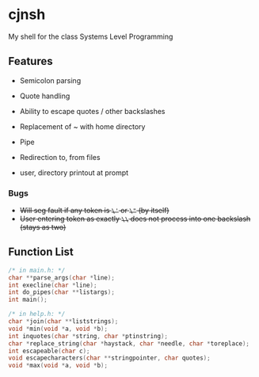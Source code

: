 # cjnsh
My shell for the class Systems Level Programming

## Features
- Semicolon parsing
- Quote handling 
- Ability to escape quotes / other backslashes 
- Replacement of ~ with home directory 
- Pipe
- Redirection to, from files

- user, directory printout at prompt

### Bugs 

- ~~Will seg fault if any token is `\'` or `\"` (by itself)~~
- ~~User entering token as exactly `\\` does not process into one backslash (stays as two)~~

## Function List

```c
/* in main.h: */
char **parse_args(char *line);
int execline(char *line);
int do_pipes(char **listargs);
int main();

/* in help.h: */
char *join(char **liststrings);
void *min(void *a, void *b);
int inquotes(char *string, char *ptinstring);
char *replace_string(char *haystack, char *needle, char *toreplace);
int escapeable(char c);
void escapecharacters(char **stringpointer, char quotes);
void *max(void *a, void *b);
```

